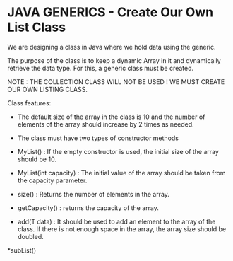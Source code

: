 # JAVA GENERICS - Create Our Own List Class

We are designing a class in Java where we hold data using the generic.

The purpose of the class is to keep a dynamic Array in it and dynamically retrieve the data type. For this, a generic class must be created.

NOTE : THE COLLECTION CLASS WILL NOT BE USED ! WE MUST CREATE OUR OWN LISTING CLASS.

Class features:


* The default size of the array in the class is 10 and the number of elements of the array should increase by 2 times as needed.


* The class must have two types of constructor methods


* MyList() : If the empty constructor is used, the initial size of the array should be 10.


* MyList(int capacity) : The initial value of the array should be taken from the capacity parameter.


* size() : Returns the number of elements in the array.


* getCapacity() : returns the capacity of the array.


* add(T data) : It should be used to add an element to the array of the class. If there is not enough space in the array, the array size should be doubled.



*subList()
